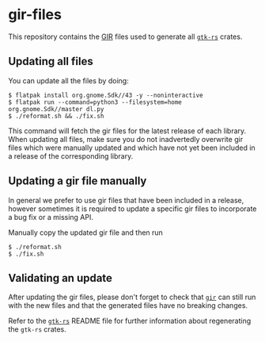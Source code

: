 # gir-files

This repository contains the [GIR](https://developer.gnome.org/programming-guidelines/stable/introspection.html.en)
files used to generate all [`gtk-rs`](https://github.com/gtk-rs/gtk-rs) crates.

## Updating all files

You can update all the files by doing:

```console
$ flatpak install org.gnome.Sdk//43 -y --noninteractive
$ flatpak run --command=python3 --filesystem=home org.gnome.Sdk//master dl.py
$ ./reformat.sh && ./fix.sh
```

This command will fetch the gir files for the latest release of each library.
When updating all files, make sure you do not inadvertedly overwrite gir files
which were manually updated and which have not yet been included in a release
of the corresponding library.

## Updating a gir file manually

In general we prefer to use gir files that have been included in a release,
however sometimes it is required to update a specific gir files to incorporate
a bug fix or a missing API.

Manually copy the updated gir file and then run

```console
$ ./reformat.sh
$ ./fix.sh
```

## Validating an update

After updating the gir files, please don't forget to check that [`gir`](https://github.com/gtk-rs/gir)
can still run with the new files and that the generated files have no breaking changes.

Refer to the [`gtk-rs`](https://github.com/gtk-rs/gtk-rs) README file for further information about
regenerating the `gtk-rs` crates.
